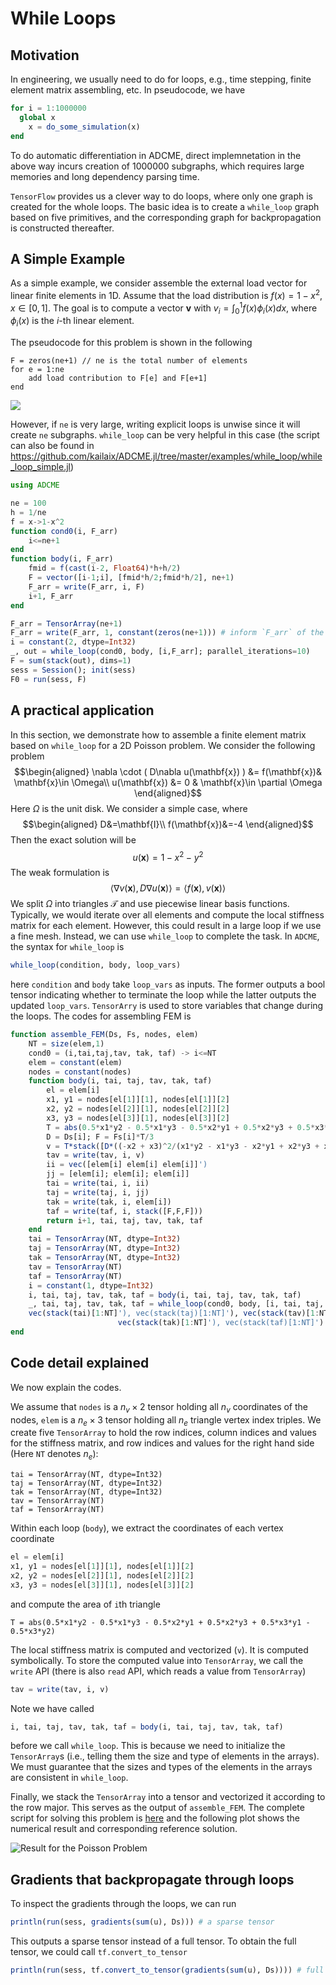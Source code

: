 # While Loops

## Motivation

In engineering, we usually need to do for loops, e.g., time stepping, finite element matrix assembling, etc. In pseudocode, we have

```julia
for i = 1:1000000
  global x
	x = do_some_simulation(x)
end
```

To do automatic differentiation in ADCME, direct implemnetation in the above way incurs creation of 1000000 subgraphs, which requires large memories and long dependency parsing time. 

`TensorFlow` provides us a clever way to do loops, where only one graph is created for the whole loops. The basic idea is to create a `while_loop` graph based on five primitives, and the corresponding graph for backpropagation is constructed thereafter. 

## A Simple Example

As a simple example, we consider assemble the external load vector for linear finite elements in 1D. Assume that the load distribution is $f(x)=1-x^2$, $x\in[0,1]$. The goal is to compute a vector $\mathbf{v}$ with $v_i=\int_{0}^1 f(x)\phi_i(x)dx$, where $\phi_i(x)$ is the $i$-th linear element. 

The pseudocode for this problem is shown in the following

```pseudocode
F = zeros(ne+1) // ne is the total number of elements
for e = 1:ne
	add load contribution to F[e] and F[e+1]
end
```

![](asset/externalforce.png)

However, if `ne` is very large, writing explicit loops is unwise since it will create `ne` subgraphs. `while_loop` can be very helpful in this case (the script can also be found in https://github.com/kailaix/ADCME.jl/tree/master/examples/while_loop/while_loop_simple.jl)

```julia
using ADCME

ne = 100
h = 1/ne
f = x->1-x^2
function cond0(i, F_arr)
    i<=ne+1
end
function body(i, F_arr)
    fmid = f(cast(i-2, Float64)*h+h/2)
    F = vector([i-1;i], [fmid*h/2;fmid*h/2], ne+1)
    F_arr = write(F_arr, i, F)
    i+1, F_arr
end

F_arr = TensorArray(ne+1)
F_arr = write(F_arr, 1, constant(zeros(ne+1))) # inform `F_arr` of the data type by writing at index 1
i = constant(2, dtype=Int32)
_, out = while_loop(cond0, body, [i,F_arr]; parallel_iterations=10)
F = sum(stack(out), dims=1)
sess = Session(); init(sess)
F0 = run(sess, F)
```



## A practical application

In this section, we demonstrate how to assemble a finite element matrix based on `while_loop` for a 2D Poisson problem. We consider the following problem
$$\begin{aligned}
\nabla \cdot ( D\nabla u(\mathbf{x}) ) &= f(\mathbf{x})& \mathbf{x}\in \Omega\\
u(\mathbf{x}) &= 0 & \mathbf{x}\in \partial \Omega
\end{aligned}$$
Here $\Omega$ is the unit disk. We consider a simple case, where
$$\begin{aligned}
D&=\mathbf{I}\\
f(\mathbf{x})&=-4
\end{aligned}$$
Then the exact solution will be 
$$u(\mathbf{x}) = 1-x^2-y^2$$
The weak formulation is
$$\langle \nabla v(\mathbf{x}), D\nabla u(\mathbf{x}) \rangle = \langle f(\mathbf{x}),v(\mathbf{x}) \rangle$$
We  split $\Omega$ into triangles $\mathcal{T}$ and use piecewise linear basis functions. Typically, we would iterate over all elements and compute the local stiffness matrix for each element. However, this could result in a large loop if we use a fine mesh. Instead, we can use `while_loop` to complete the task. In `ADCME`, the syntax for `while_loop` is 

```julia
while_loop(condition, body, loop_vars)
```

here `condition` and `body` take `loop_vars` as inputs. The former outputs a bool tensor indicating whether to terminate the loop while the latter outputs the updated `loop_vars`. `TensorArry` is used to store variables that change during the loops. The codes for assembling FEM is

```julia
function assemble_FEM(Ds, Fs, nodes, elem)
    NT = size(elem,1)
    cond0 = (i,tai,taj,tav, tak, taf) -> i<=NT
    elem = constant(elem)
    nodes = constant(nodes)
    function body(i, tai, taj, tav, tak, taf)
        el = elem[i]
        x1, y1 = nodes[el[1]][1], nodes[el[1]][2]
        x2, y2 = nodes[el[2]][1], nodes[el[2]][2]
        x3, y3 = nodes[el[3]][1], nodes[el[3]][2]
        T = abs(0.5*x1*y2 - 0.5*x1*y3 - 0.5*x2*y1 + 0.5*x2*y3 + 0.5*x3*y1 - 0.5*x3*y2)
        D = Ds[i]; F = Fs[i]*T/3
        v = T*stack([D*((-x2 + x3)^2/(x1*y2 - x1*y3 - x2*y1 + x2*y3 + x3*y1 - x3*y2)^2 + (y2 - y3)^2/(x1*y2 - x1*y3 - x2*y1 + x2*y3 + x3*y1 - x3*y2)^2),D*((x1 - x3)*(-x2 + x3)/(x1*y2 - x1*y3 - x2*y1 + x2*y3 + x3*y1 - x3*y2)^2 + (-y1 + y3)*(y2 - y3)/(x1*y2 - x1*y3 - x2*y1 + x2*y3 + x3*y1 - x3*y2)^2),D*((-x1 + x2)*(-x2 + x3)/(x1*y2 - x1*y3 - x2*y1 + x2*y3 + x3*y1 - x3*y2)^2 + (y1 - y2)*(y2 - y3)/(x1*y2 - x1*y3 - x2*y1 + x2*y3 + x3*y1 - x3*y2)^2),D*((x1 - x3)*(-x2 + x3)/(x1*y2 - x1*y3 - x2*y1 + x2*y3 + x3*y1 - x3*y2)^2 + (-y1 + y3)*(y2 - y3)/(x1*y2 - x1*y3 - x2*y1 + x2*y3 + x3*y1 - x3*y2)^2),D*((x1 - x3)^2/(x1*y2 - x1*y3 - x2*y1 + x2*y3 + x3*y1 - x3*y2)^2 + (-y1 + y3)^2/(x1*y2 - x1*y3 - x2*y1 + x2*y3 + x3*y1 - x3*y2)^2),D*((-x1 + x2)*(x1 - x3)/(x1*y2 - x1*y3 - x2*y1 + x2*y3 + x3*y1 - x3*y2)^2 + (-y1 + y3)*(y1 - y2)/(x1*y2 - x1*y3 - x2*y1 + x2*y3 + x3*y1 - x3*y2)^2),D*((-x1 + x2)*(-x2 + x3)/(x1*y2 - x1*y3 - x2*y1 + x2*y3 + x3*y1 - x3*y2)^2 + (y1 - y2)*(y2 - y3)/(x1*y2 - x1*y3 - x2*y1 + x2*y3 + x3*y1 - x3*y2)^2),D*((-x1 + x2)*(x1 - x3)/(x1*y2 - x1*y3 - x2*y1 + x2*y3 + x3*y1 - x3*y2)^2 + (-y1 + y3)*(y1 - y2)/(x1*y2 - x1*y3 - x2*y1 + x2*y3 + x3*y1 - x3*y2)^2),D*((-x1 + x2)^2/(x1*y2 - x1*y3 - x2*y1 + x2*y3 + x3*y1 - x3*y2)^2 + (y1 - y2)^2/(x1*y2 - x1*y3 - x2*y1 + x2*y3 + x3*y1 - x3*y2)^2)])
        tav = write(tav, i, v)
        ii = vec([elem[i] elem[i] elem[i]]')
        jj = [elem[i]; elem[i]; elem[i]]
        tai = write(tai, i, ii)
        taj = write(taj, i, jj)
        tak = write(tak, i, elem[i])
        taf = write(taf, i, stack([F,F,F]))
        return i+1, tai, taj, tav, tak, taf
    end
    tai = TensorArray(NT, dtype=Int32)
    taj = TensorArray(NT, dtype=Int32)
    tak = TensorArray(NT, dtype=Int32)
    tav = TensorArray(NT)
    taf = TensorArray(NT)
    i = constant(1, dtype=Int32)
    i, tai, taj, tav, tak, taf = body(i, tai, taj, tav, tak, taf)
    _, tai, taj, tav, tak, taf = while_loop(cond0, body, [i, tai, taj, tav, tak, taf]; parallel_iterations=10)
    vec(stack(tai)[1:NT]'), vec(stack(taj)[1:NT]'), vec(stack(tav)[1:NT]'),
                        vec(stack(tak)[1:NT]'), vec(stack(taf)[1:NT]')
end
```

## Code detail explained

We now explain the codes. 

We assume that `nodes` is a $n_v\times 2$ tensor holding all $n_v$ coordinates of the nodes, `elem` is a $n_e\times 3$  tensor holding all $n_e$ triangle vertex index triples. We create five `TensorArray` to hold the row indices, column indices and values for the stiffness matrix, and row indices and values for the right hand side (Here `NT` denotes $n_e$):

```
tai = TensorArray(NT, dtype=Int32)
taj = TensorArray(NT, dtype=Int32)
tak = TensorArray(NT, dtype=Int32)
tav = TensorArray(NT)
taf = TensorArray(NT)
```

Within each loop (`body`), we extract the coordinates of each vertex coordinate

```julia
el = elem[i]
x1, y1 = nodes[el[1]][1], nodes[el[1]][2]
x2, y2 = nodes[el[2]][1], nodes[el[2]][2]
x3, y3 = nodes[el[3]][1], nodes[el[3]][2]
```

and compute the area of `i`th triangle

```
T = abs(0.5*x1*y2 - 0.5*x1*y3 - 0.5*x2*y1 + 0.5*x2*y3 + 0.5*x3*y1 - 0.5*x3*y2)
```

The local stiffness matrix is computed and vectorized (`v`). It is computed symbolically.  To store the computed value into `TensorArray`, we call the `write` API (there is also `read` API, which reads a value from `TensorArray`)

```julia
tav = write(tav, i, v)
```

Note we have called 

```julia
i, tai, taj, tav, tak, taf = body(i, tai, taj, tav, tak, taf)
```

before we call `while_loop`. This is because we need to initialize the `TensorArray`s (i.e., telling them the size and type of elements in the arrays). We must guarantee that the sizes and types of the elements in the arrays are consistent in `while_loop`. 

Finally, we stack the `TensorArray` into a tensor and vectorized it according to the row major. This serves as the output of `assemble_FEM`. The complete script for solving this problem is [here](https://github.com/kailaix/ADCME.jl/tree/master/examples/while_loop/while_loop.jl) and the following plot shows the numerical result and corresponding reference solution. 

![Result for the Poisson Problem](asset/while_loop.png)

## Gradients that backpropagate through loops

To inspect the gradients through the loops, we can run 

```julia
println(run(sess, gradients(sum(u), Ds))) # a sparse tensor
```

This outputs a sparse tensor instead of a full tensor. To obtain the full tensor, we could call `tf.convert_to_tensor`

```julia
println(run(sess, tf.convert_to_tensor(gradients(sum(u), Ds)))) # full tensor
```







